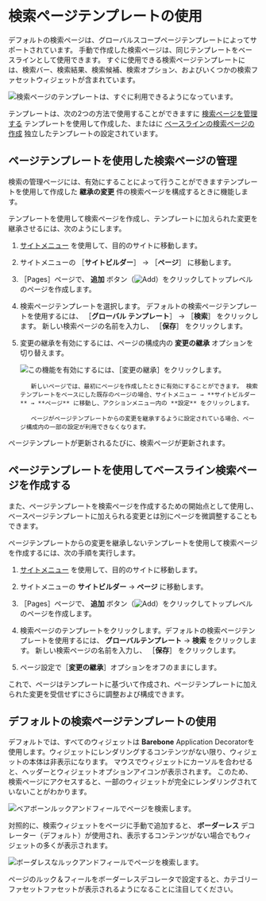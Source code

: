 # 検索ページテンプレートの使用

デフォルトの検索ページは、グローバルスコープページテンプレートによってサポートされています。 手動で作成した検索ページは、同じテンプレートをベースラインとして使用できます。 すぐに使用できる検索ページテンプレートには、検索バー、検索結果、検索候補、検索オプション、およびいくつかの検索ファセットウィジェットが含まれています。

![検索ページのテンプレートは、すぐに利用できるようになっています。](./using-a-search-page-template/images/01.png)

テンプレートは、次の2つの方法で使用することができますに [検索ページを管理する](#using-a-page-template-to-manage-search-pages) テンプレートを使用して作成した、またはに [ベースラインの検索ページの作成](#using-a-page-template-to-create-a-baseline-search-page) 独立したテンプレートの設定されています。

<a name="using-a-page-template-to-manage-search-pages" />

## ページテンプレートを使用した検索ページの管理

検索の管理ページには、有効にすることによって行うことができますテンプレートを使用して作成した **継承の変更** 件の検索ページを構成するときに機能します。

テンプレートを使用して検索ページを作成し、テンプレートに加えられた変更を継承させるには、次のようにします。

1. [サイトメニュー](../../../getting-started/navigating-dxp.md#site-menu) を使用して、目的のサイトに移動します。

1. サイトメニューの ［**サイトビルダー**］ &rarr; ［**ページ**］ に移動します。

1. ［Pages］ページで、 **追加** ボタン（![Add](../../../images/icon-add.png)）をクリックしてトップレベルのページを作成します。

1. 検索ページテンプレートを選択します。 デフォルトの検索ページテンプレートを使用するには、 ［**グローバル テンプレート**］ &rarr; ［**検索**］ をクリックします。 新しい検索ページの名前を入力し、 ［**保存**］ をクリックします。

1. 変更の継承を有効にするには、ページの構成内の **変更の継承** オプションを切り替えます。

    ![この機能を有効にするには、［変更の継承］をクリックします。](./using-a-search-page-template/images/02.png)

    ```{tip}
       新しいページでは、最初にページを作成したときに有効にすることができます。 検索テンプレートをベースにした既存のページの場合、サイトメニュー → **サイトビルダー** → **ページ** に移動し、アクションメニュー内の **設定** をクリックします。
    ```

    ```{warning}
       ページがページテンプレートからの変更を継承するように設定されている場合、ページ構成内の一部の設定が利用できなくなります。
    ```

ページテンプレートが更新されるたびに、検索ページが更新されます。

<a name="using-a-page-template-to-create-a-baseline-search-page" />

## ページテンプレートを使用してベースライン検索ページを作成する

また、ページテンプレートを検索ページを作成するための開始点として使用し、ベースページテンプレートに加えられる変更とは別にページを微調整することもできます。

ページテンプレートからの変更を継承しないテンプレートを使用して検索ページを作成するには、次の手順を実行します。

1. [サイトメニュー](../../../getting-started/navigating-dxp.md#site-menu) を使用して、目的のサイトに移動します。

1. サイトメニューの **サイトビルダー** &rarr; **ページ** に移動します。

1. ［Pages］ページで、 **追加** ボタン（![Add](../../../images/icon-add.png)）をクリックしてトップレベルのページを作成します。

1. 検索ページのテンプレートをクリックします。デフォルトの検索ページテンプレートを使用するには、 **グローバルテンプレート** &rarr; **検索** をクリックします。 新しい検索ページの名前を入力し、 ［**保存**］ をクリックします。

1. ページ設定で［**変更の継承**］オプションをオフのままにします。

これで、ページはテンプレートに基づいて作成され、ページテンプレートに加えられた変更を受信せずにさらに調整および構成できます。

<a name="using-the-default-search-page-template" />

## デフォルトの検索ページテンプレートの使用

デフォルトでは、すべてのウィジェットは **Barebone** Application Decoratorを使用します。ウィジェットにレンダリングするコンテンツがない限り、ウィジェットの本体は非表示になります。 マウスでウィジェットにカーソルを合わせると、ヘッダーとウィジェットオプションアイコンが表示されます。 このため、検索ページにアクセスすると、一部のウィジェットが完全にレンダリングされていないことがわかります。

![ベアボーンルックアンドフィールでページを検索します。](./using-a-search-page-template/images/03.png)

対照的に、検索ウィジェットをページに手動で追加すると、 **ボーダーレス** デコレーター（デフォルト）が使用され、表示するコンテンツがない場合でもウィジェットの多くが表示されます。

![ボーダレスなルックアンドフィールでページを検索します。](./using-a-search-page-template/images/04.png)

ページのルック＆フィールをボーダーレスデコレータで設定すると、カテゴリーファセットファセットが表示されるようになることに注目してください。